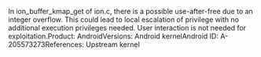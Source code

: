 In ion_buffer_kmap_get of ion.c, there is a possible use-after-free due to an integer overflow. This could lead to local escalation of privilege with no additional execution privileges needed. User interaction is not needed for exploitation.Product: AndroidVersions: Android kernelAndroid ID: A-205573273References: Upstream kernel